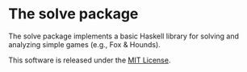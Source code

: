 The solve package
=================

The solve package implements a basic Haskell library for solving and
analyzing simple games (e.g., Fox & Hounds).

This software is released under the [MIT License][].

[MIT License]: https://github.com/gilith/solve/blob/master/LICENSE "MIT License"
